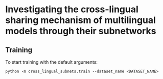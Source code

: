 # Investigating the cross-lingual sharing mechanism of multilingual models through their subnetworks

## Training

To start training with the default arguments:
```
python -m cross_lingual_subnets.train --dataset_name <DATASET_NAME>
```
